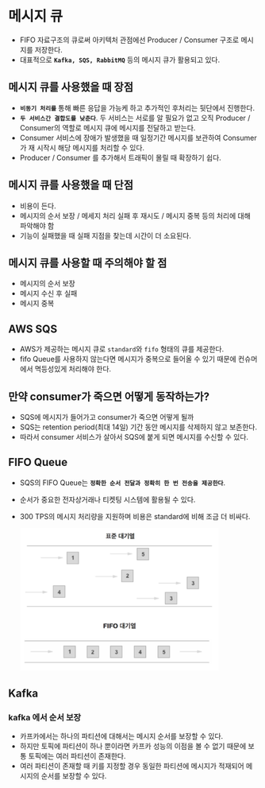 # 메시지 큐

- FIFO 자료구조의 큐로써 아키텍처 관점에선 Producer / Consumer 구조로 메시지를 저장한다.
- 대표적으로 **`Kafka, SQS, RabbitMQ`** 등의 메시지 큐가 활용되고 있다.

## 메시지 큐를 사용했을 때 장점

- **`비동기 처리를`** 통해 빠른 응답을 가능케 하고 추가적인 후처리는 뒷단에서 진행한다.
- **`두 서비스간 결합도를 낮춘다`**. 두 서비스는 서로를 알 필요가 없고 오직 Producer / Consumer의 역할로 메시지 큐에 메시지를 전달하고 받는다.
- Consumer 서비스에 장애가 발생했을 때 일정기간 메시지를 보관하여 Consumer가 재 시작시 해당 메시지를 처리할 수 있다.
- Producer / Consumer 를 추가해서 트래픽이 몰릴 때 확장하기 쉽다.

## 메시지 큐를 사용했을 때 단점

- 비용이 든다.
- 메시지의 순서 보장 / 메세지 처리 실패 후 재시도 / 메시지 중복 등의 처리에 대해 파악해야 함
- 기능이 실패했을 때 실패 지점을 찾는데 시간이 더 소요된다.

## 메시지 큐를 사용할 때 주의해야 할 점

- 메시지의 순서 보장
- 메시지 수신 후 실패
- 메시지 중복

## AWS SQS

- AWS가 제공하는 메시지 큐로 `standard`와 `fifo` 형태의 큐를 제공한다.
- fifo Queue를 사용하지 않는다면 메시지가 중복으로 들어올 수 있기 때문에 컨슈머에서 멱등성있게 처리해야 한다.

## 만약 consumer가 죽으면 어떻게 동작하는가?

- SQS에 메시지가 들어가고 consumer가 죽으면 어떻게 될까
- SQS는 retention period(최대 14일) 기간 동안 메시지를 삭제하지 않고 보존한다.
- 따라서 consumer 서비스가 살아서 SQS에 붙게 되면 메시지를 수신할 수 있다.

## FIFO Queue

- SQS의 FIFO Queue는 **`정확한 순서 전달과 정확히 한 번 전송을 제공한다`**.
- 순서가 중요한 전자상거래나 티켓팅 시스템에 활용될 수 있다.
- 300 TPS의 메시지 처리량을 지원하며 비용은 standard에 비해 조금 더 비싸다.

  <img src="https://github.com/programmer-sjk/TIL/blob/main/images/message-queue/sqs-fifo-vs-standard.png" width="400">

## Kafka

### kafka 에서 순서 보장

- 카프카에서는 하나의 파티션에 대해서는 메시지 순서를 보장할 수 있다.
- 하지만 토픽에 파티션이 하나 뿐이라면 카프카 성능의 이점을 볼 수 없기 때문에 보통 토픽에는 여러 파티션이 존재한다.
- 여러 파티션이 존재할 때 키를 지정할 경우 동일한 파티션에 메시지가 적재되어 메시지의 순서를 보장할 수 있다.

